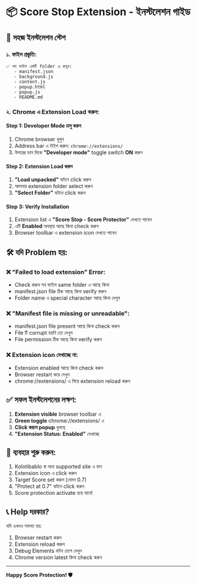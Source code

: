 # 📦 Score Stop Extension - ইনস্টলেশন গাইড

## 🚀 সহজ ইনস্টলেশন স্টেপ

### ১. ফাইল প্রস্তুতি:
```
✅ সব ফাইল একটি folder এ রাখুন:
   - manifest.json
   - background.js  
   - content.js
   - popup.html
   - popup.js
   - README.md
```

### ২. Chrome এ Extension Load করুন:

#### Step 1: Developer Mode চালু করুন
1. Chrome browser খুলুন
2. Address bar এ টাইপ করুন: `chrome://extensions/`
3. উপরের ডান দিকে **"Developer mode"** toggle switch **ON** করুন

#### Step 2: Extension Load করুন  
1. **"Load unpacked"** বাটনে click করুন
2. আপনার extension folder select করুন
3. **"Select Folder"** বাটনে click করুন

#### Step 3: Verify Installation
1. Extension list এ **"Score Stop - Score Protector"** দেখতে পাবেন
2. এটি **Enabled** অবস্থায় আছে কিনা check করুন
3. Browser toolbar এ extension icon দেখতে পাবেন

## 🛠️ যদি Problem হয়:

### ❌ "Failed to load extension" Error:
- Check করুন সব ফাইল same folder এ আছে কিনা
- manifest.json file ঠিক আছে কিনা verify করুন
- Folder name এ special character আছে কিনা দেখুন

### ❌ "Manifest file is missing or unreadable":
- manifest.json file present আছে কিনা check করুন
- File টি corrupt হয়নি তো দেখুন
- File permission ঠিক আছে কিনা verify করুন

### ❌ Extension icon দেখাচ্ছে না:
- Extension enabled আছে কিনা check করুন
- Browser restart করে দেখুন
- chrome://extensions/ এ গিয়ে extension reload করুন

## ✅ সফল ইনস্টলেশনের লক্ষণ:

1. **Extension visible** browser toolbar এ
2. **Green toggle** chrome://extensions/ এ  
3. **Click করলে popup** খুলছে
4. **"Extension Status: Enabled"** দেখাচ্ছে

## 🎯 ব্যবহার শুরু করুন:

1. Kolotibablo বা অন্য supported site এ যান
2. Extension icon এ click করুন  
3. Target Score set করুন (যেমন 0.7)
4. "Protect at 0.7" বাটনে click করুন
5. Score protection activate হয়ে যাবে!

## 📞 Help দরকার?

যদি এখনও সমস্যা হয়:
1. Browser restart করুন
2. Extension reload করুন
3. Debug Elements বাটন চেপে দেখুন
4. Chrome version latest কিনা check করুন

---
**Happy Score Protection! 🛡️**